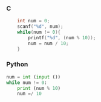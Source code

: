 ### C
```c
    int num = 0;
    scanf("%d", num);
    while(num != 0){
        printf("%d", (num % 10));
        num = num / 10;
    }
```
### Python
```py
num = int (input ())
while num != 0:
    print (num % 10)
    num =/ 10
```

